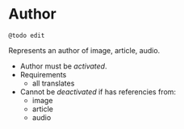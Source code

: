 # Author

`@todo edit`

Represents an author of image, article, audio.

- Author must be *activated*.
- Requirements
  - all translates
- Cannot be *deactivated* if has referencies from:
  - image
  - article
  - audio
